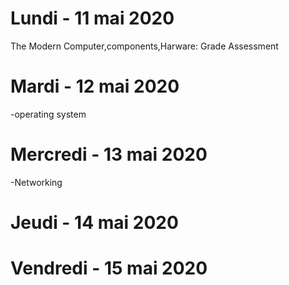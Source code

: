 # Lundi - 11 mai 2020
The Modern Computer,components,Harware: Grade Assessment
# Mardi - 12 mai 2020
-operating system
# Mercredi - 13 mai 2020
-Networking
# Jeudi - 14 mai 2020

# Vendredi - 15 mai 2020
